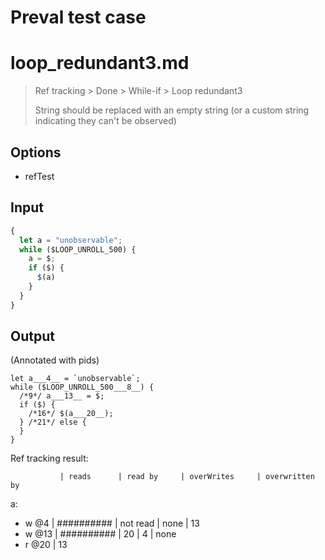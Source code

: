# Preval test case

# loop_redundant3.md

> Ref tracking > Done > While-if > Loop redundant3
>
> String should be replaced with an empty string (or a custom string indicating they can't be observed)

## Options

- refTest

## Input

`````js filename=intro
{
  let a = "unobservable";
  while ($LOOP_UNROLL_500) {
    a = $;
    if ($) {
      $(a)
    }
  }
}
`````

## Output

(Annotated with pids)

`````filename=intro
let a___4__ = `unobservable`;
while ($LOOP_UNROLL_500___8__) {
  /*9*/ a___13__ = $;
  if ($) {
    /*16*/ $(a___20__);
  } /*21*/ else {
  }
}
`````

Ref tracking result:

               | reads      | read by     | overWrites     | overwritten by
a:
  - w @4       | ########## | not read    | none           | 13
  - w @13      | ########## | 20          | 4              | none
  - r @20      | 13
